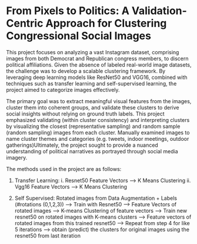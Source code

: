 # From Pixels to Politics: A Validation-Centric Approach for Clustering Congressional Social Images

This project focuses on analyzing a vast Instagram dataset, comprising images from both Democrat and Republican congress members, to discern political affiliations. Given the absence of labeled real-world image datasets, the challenge was to develop a scalable clustering framework. By leveraging deep learning models like ResNet50 and VGG16, combined with techniques such as transfer learning and self-supervised learning, the project aimed to categorize images effectively. 

The primary goal was to extract meaningful visual features from the images, cluster them into coherent groups, and validate these clusters to derive social insights without relying on ground truth labels. This project emphasized validating (within cluster consistency) and interpreting clusters by visualizing the closest (representative sampling) and random sample (random sampling) images from each cluster. Manually examined images to name cluster themes and categories (e.g. tweets, indoor meetings, outdoor gatherings)Ultimately, the project sought to provide a nuanced understanding of political narratives as portrayed through social media imagery.

The methods used in the project are as follows:
1. Transfer Learning:
   i.  Resnet50 Feature Vectors --> K Means Clustering
   ii. Vgg16 Feature Vectors --> K Means Clustering 

2. Self Supervised:
    Rotated images from Data Augmentation + Labels (#rotations (0,1,2,3)) --> Train with Resnet50 --> Feature Vectors of rotated images --> K-means Clustering of feature vectors --> Train new resnet50 on rotated images with K-means clusters --> Feature vectors of rotated images from this trained resnet50 --> Repeat from step 4 for like 5 iterations --> obtain (predict) the clusters for original images using the resnet50 from last iteration    
     
    

